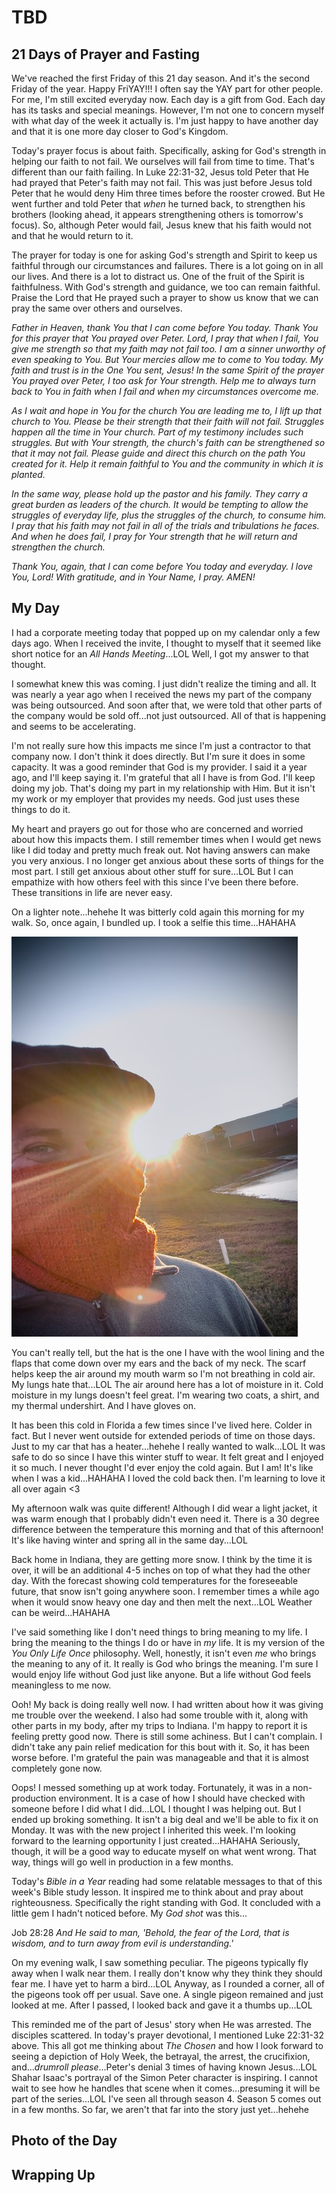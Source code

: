 # TBD

## 21 Days of Prayer and Fasting

We've reached the first Friday of this 21 day season. And it's the second Friday of the year. Happy FriYAY!!! I often say the YAY part for other people. For me, I'm still excited everyday now. Each day is a gift from God. Each day has its tasks and special meanings. However, I'm not one to concern myself with what day of the week it actually is. I'm just happy to have another day and that it is one more day closer to God's Kingdom.

Today's prayer focus is about faith. Specifically, asking for God's strength in helping our faith to not fail. We ourselves will fail from time to time. That's different than our faith failing. In Luke 22:31-32, Jesus told Peter that He had prayed that Peter's faith may not fail. This was just before Jesus told Peter that he would deny Him three times before the rooster crowed. But He went further and told Peter that *when* he turned back, to strengthen his brothers (looking ahead, it appears strengthening others is tomorrow's focus). So, although Peter would fail, Jesus knew that his faith would not and that he would return to it.

The prayer for today is one for asking God's strength and Spirit to keep us faithful through our circumstances and failures. There is a lot going on in all our lives. And there is a lot to distract us. One of the fruit of the Spirit is faithfulness. With God's strength and guidance, we too can remain faithful. Praise the Lord that He prayed such a prayer to show us know that we can pray the same over others and ourselves.

*Father in Heaven, thank You that I can come before You today. Thank You for this prayer that You prayed over Peter. Lord, I pray that when I fail, You give me strength so that my faith may not fail too. I am a sinner unworthy of even speaking to You. But Your mercies allow me to come to You today. My faith and trust is in the One You sent, Jesus! In the same Spirit of the prayer You prayed over Peter, I too ask for Your strength. Help me to always turn back to You in faith when I fail and when my circumstances overcome me.*

*As I wait and hope in You for the church You are leading me to, I lift up that church to You. Please be their strength that their faith will not fail. Struggles happen all the time in Your church. Part of my testimony includes such struggles. But with Your strength, the church's faith can be strengthened so that it may not fail. Please guide and direct this church on the path You created for it. Help it remain faithful to You and the community in which it is planted.*

*In the same way, please hold up the pastor and his family. They carry a great burden as leaders of the church. It would be tempting to allow the struggles of everyday life, plus the struggles of the church, to consume him. I pray that his faith may not fail in all of the trials and tribulations he faces. And when he does fail, I pray for Your strength that he will return and strengthen the church.*

*Thank You, again, that I can come before You today and everyday. I love You, Lord! With gratitude, and in Your Name, I pray. AMEN!*



## My Day

I had a corporate meeting today that popped up on my calendar only a few days ago. When I received the invite, I thought to myself that it seemed like short notice for an *All Hands Meeting*...LOL Well, I got my answer to that thought.

I somewhat knew this was coming. I just didn't realize the timing and all. It was nearly a year ago when I received the news my part of the company was being outsourced. And soon after that, we were told that other parts of the company would be sold off...not just outsourced. All of that is happening and seems to be accelerating.

I'm not really sure how this impacts me since I'm just a contractor to that company now. I don't think it does directly. But I'm sure it does in some capacity. It was a good reminder that God is my provider. I said it a year ago, and I'll keep saying it. I'm grateful that all I have is from God. I'll keep doing my job. That's doing my part in my relationship with Him. But it isn't my work or my employer that provides my needs. God just uses these things to do it.

My heart and prayers go out for those who are concerned and worried about how this impacts them. I still remember times when I would get news like I did today and pretty much freak out. Not having answers can make you very anxious. I no longer get anxious about these sorts of things for the most part. I still get anxious about other stuff for sure...LOL But I can empathize with how others feel with this since I've been there before. These transitions in life are never easy.

On a lighter note...hehehe It was bitterly cold again this morning for my walk. So, once again, I bundled up. I took a selfie this time...HAHAHA

![Selfie](./media/IMG_5020.jpeg)

You can't really tell, but the hat is the one I have with the wool lining and the flaps that come down over my ears and the back of my neck. The scarf helps keep the air around my mouth warm so I'm not breathing in cold air. My lungs hate that...LOL The air around here has a lot of moisture in it. Cold moisture in my lungs doesn't feel great. I'm wearing two coats, a shirt, and my thermal undershirt. And I have gloves on.

It has been this cold in Florida a few times since I've lived here. Colder in fact. But I never went outside for extended periods of time on those days. Just to my car that has a heater...hehehe I really wanted to walk...LOL It was safe to do so since I have this winter stuff to wear. It felt great and I enjoyed it so much. I never thought I'd ever enjoy the cold again. But I am! It's like when I was a kid...HAHAHA I loved the cold back then. I'm learning to love it all over again <3

My afternoon walk was quite different! Although I did wear a light jacket, it was warm enough that I probably didn't even need it. There is a 30 degree difference between the temperature this morning and that of this afternoon! It's like having winter and spring all in the same day...LOL

Back home in Indiana, they are getting more snow. I think by the time it is over, it will be an additional 4-5 inches on top of what they had the other day. With the forecast showing cold temperatures for the foreseeable future, that snow isn't going anywhere soon. I remember times a while ago when it would snow heavy one day and then melt the next...LOL Weather can be weird...HAHAHA

I've said something like I don't need things to bring meaning to my life. I bring the meaning to the things I do or have in *my* life. It is my version of the *You Only Life Once* philosophy. Well, honestly, it isn't even *me* who brings the meaning to any of it. It really is God who brings the meaning. I'm sure I would enjoy life without God just like anyone. But a life without God feels meaningless to me now.

Ooh! My back is doing really well now. I had written about how it was giving me trouble over the weekend. I also had some trouble with it, along with other parts in my body, after my trips to Indiana. I'm happy to report it is feeling pretty good now. There is still some achiness. But I can't complain. I didn't take any pain relief medication for this bout with it. So, it has been worse before. I'm grateful the pain was manageable and that it is almost completely gone now.

Oops! I messed something up at work today. Fortunately, it was in a non-production environment. It is a case of how I should have checked with someone before I did what I did...LOL I thought I was helping out. But I ended up broking something. It isn't a big deal and we'll be able to fix it on Monday. It was with the new project I inherited this week. I'm looking forward to the learning opportunity I just created...HAHAHA Seriously, though, it will be a good way to educate myself on what went wrong. That way, things will go well in production in a few months.

Today's *Bible in a Year* reading had some relatable messages to that of this week's Bible study lesson. It inspired me to think about and pray about righteousness. Specifically the right standing with God. It concluded with a little gem I hadn't noticed before. My *God shot* was this...

Job 28:28 *And He said to man, 'Behold, the fear of the Lord, that is wisdom, and to turn away from evil is understanding.'*

On my evening walk, I saw something peculiar. The pigeons typically fly away when I walk near them. I really don't know why they think they should fear me. I have yet to harm a bird...LOL Anyway, as I rounded a corner, all of the pigeons took off per usual. Save one. A single pigeon remained and just looked at me. After I passed, I looked back and gave it a thumbs up...LOL

This reminded me of the part of Jesus' story when He was arrested. The disciples scattered. In today's prayer devotional, I mentioned Luke 22:31-32 above. This all got me thinking about *The Chosen* and how I look forward to seeing a depiction of Holy Week, the betrayal, the arrest, the crucifixion, and...*drumroll please*...Peter's denial 3 times of having known Jesus...LOL Shahar Isaac's portrayal of the Simon Peter character is inspiring. I cannot wait to see how he handles that scene when it comes...presuming it will be part of the series...LOL I've seen all through season 4. Season 5 comes out in a few months. So far, we aren't that far into the story just yet...hehehe



## Photo of the Day



## Wrapping Up

